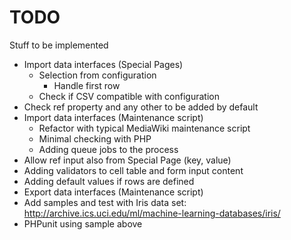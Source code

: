 # TODO

Stuff to be implemented

* Import data interfaces (Special Pages)
    * Selection from configuration
        * Handle first row
    * Check if CSV compatible with configuration 
* Check ref property and any other to be added by default
* Import data interfaces (Maintenance script)
    * Refactor with typical MediaWiki maintenance script
	* Minimal checking with PHP
    * Adding queue jobs to the process
* Allow ref input also from Special Page (key, value)
* Adding validators to cell table and form input content
* Adding default values if rows are defined
* Export data interfaces (Maintenance script)
* Add samples and test with Iris data set: http://archive.ics.uci.edu/ml/machine-learning-databases/iris/
* PHPunit using sample above
